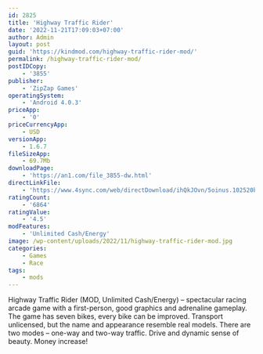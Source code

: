 ```yaml
---
id: 2825
title: 'Highway Traffic Rider'
date: '2022-11-21T17:09:03+07:00'
author: Admin
layout: post
guid: 'https://kindmod.com/highway-traffic-rider-mod/'
permalink: /highway-traffic-rider-mod/
postIDCopy:
    - '3855'
publisher:
    - 'ZipZap Games'
operatingSystem:
    - 'Android 4.0.3'
priceApp:
    - '0'
priceCurrencyApp:
    - USD
versionApp:
    - 1.6.7
fileSizeApp:
    - 69.7Mb
downloadPage:
    - 'https://an1.com/file_3855-dw.html'
directLinkFile:
    - 'https://www.4sync.com/web/directDownload/ihQkJOvn/5oinus.102520b27ab26a97013dcf1bffeee6d1'
ratingCount:
    - '6864'
ratingValue:
    - '4.5'
modFeatures:
    - 'Unlimited Cash/Energy'
image: /wp-content/uploads/2022/11/highway-traffic-rider-mod.jpg
categories:
    - Games
    - Race
tags:
    - mods
---
```


Highway Traffic Rider (MOD, Unlimited Cash/Energy) – spectacular racing arcade game with a first-person, good graphics and adrenaline gameplay. The game has seven bikes, every bike can be improved. Transport unlicensed, but the name and appearance resemble real models. There are two modes – one-way and two-way traffic. Drive and dynamic sense of beauty. Money increase!